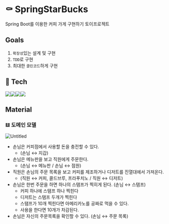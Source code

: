 # ⚰ SpringStarBucks
Spring Boot를 이용한 커피 가게 구현하기 토이프로젝트

## Goals
1. `확장성`있는 설계 및 구현
2. `TDD`로 구현
3. 최대한 `클린코드`하게 구현

## 🎇 Tech
<img src="https://img.shields.io/badge/Java-003366?style=for-the-badge&logo=java&logoColor=white"><img src="https://img.shields.io/badge/Spring Boot-6DB33F?style=for-the-badge&logo=spring boot&logoColor=white"><img src="https://img.shields.io/badge/JPA-ED2762?style=for-the-badge&logo=Databricks&logoColor=white"><img src="https://img.shields.io/badge/React-61DAFB?style=for-the-badge&logo=REACT&logoColor=white">

## Material
### 𝌭 도메인 모델

![Untitled](https://user-images.githubusercontent.com/68279162/175776120-d584800a-7f7e-401c-9737-0390a15e3db4.png)


- 손님은 커피점에서 사용할 돈을 충전할 수 있다.
    - (손님 ↔ 지갑)
- 손님은 메뉴판을 보고 직원에게 주문한다.
    - (손님 ↔ 메뉴판 / 손님 ↔ 점원)
- 직원은 손님의 주문 목록을 보고 커피를 제조하거나 디저트를 진열대에서 가져온다.
    - (직원 ↔ 커피, 콜드브루, 프라푸치노 / 직원 ↔ 디저트)
- 손님은 한번 주문을 하면 하나의 스탬프가 찍히게 된다. (손님 ↔ 스탬프)
    - 커피 하나에 스탬프 하나 찍힌다
    - 디저트는 스탬프 두개가 찍힌다
    - 스탬프가 10개 찍힌다면 아메리카노를 공짜로 먹을 수 있다.
    - 사용을 한다면 10개가 차감된다.
- 손님은 자신의 주문목록을 확인할 수 있다. (손님 ↔ 주문 목록)